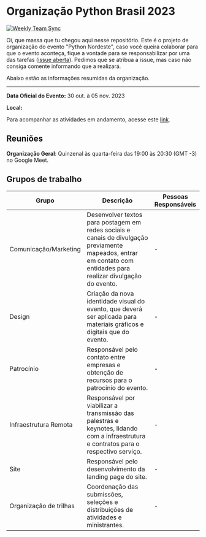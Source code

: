 # Organização Python Brasil 2023

[![Weekly Team Sync](https://github.com/pythonbrasil/pybr2023-org/actions/workflows/ISSUE_CREATION_WORKFLOW.yml/badge.svg?branch=main)](https://github.com/pythonbrasil/pybr2023-org/actions/workflows/ISSUE_CREATION_WORKFLOW.yml)

Oi, que massa que tu chegou aqui nesse repositório. Este é o projeto de organização do evento "Python Nordeste", caso você queira colaborar para que o evento aconteça, fique a vontade para se responsabilizar por uma das tarefas ([issue aberta](https://github.com/pythonbrasil/pybr2023-org/issues)). Pedimos que se atribua a issue, mas caso não consiga comente informando que a realizará.

Abaixo estão as informações resumidas da organização.

-------------

**Data Oficial do Evento:** 30 out. à 05 nov. 2023

**Local:** 

Para acompanhar as atividades em andamento, acesse este [link](https://github.com/orgs/pythonbrasil/projects/5). 

## Reuniões

**Organização Geral**: Quinzenal às quarta-feira das 19:00 às 20:30 (GMT -3) no Google Meet.

## Grupos de trabalho
| Grupo | Descrição | Pessoas Responsáveis |
|---|---|---|
| Comunicação/Marketing | Desenvolver textos para postagem em redes sociais e canais de divulgação previamente mapeados, entrar em contato com entidades para realizar divulgação do evento. | - |
| Design | Criação da nova identidade visual do evento, que deverá ser aplicada para materiais gráficos e digitais que do evento.| - | 
| Patrocínio | Responsável pelo contato entre empresas e obtenção de recursos para o patrocínio do evento.| - |
| Infraestrutura Remota | Responsável por viabilizar a transmissão das palestras e keynotes, lidando com a infraestrutura e contratos para o respectivo serviço. | - |
| Site | Responsável pelo desenvolvimento da landing page do site. | - |
| Organização de trilhas | Coordenação das submissões, seleções e distribuições de atividades e ministrantes. | - |
